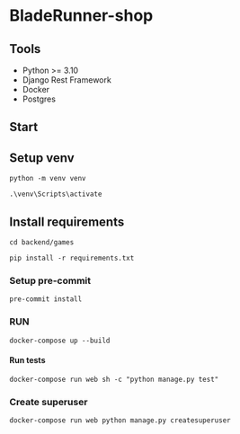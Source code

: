 # BladeRunner-shop

## Tools

- Python >= 3.10
- Django Rest Framework
- Docker
- Postgres


## Start

## Setup venv
```
python -m venv venv
```
```
.\venv\Scripts\activate
```
## Install requirements
```
cd backend/games
```

```
pip install -r requirements.txt
```

### Setup pre-commit
```
pre-commit install
```

### RUN

```
docker-compose up --build
```

#### Run tests

    docker-compose run web sh -c "python manage.py test"

### Create superuser

    docker-compose run web python manage.py createsuperuser

